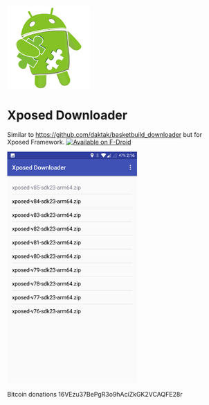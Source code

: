 ![Alt text](app/src/main/res/mipmap-xxxhdpi/ic_launcher.png?raw=true "Xposed Downloader")
# Xposed Downloader

Similar to https://github.com/daktak/basketbuild_downloader but for Xposed Framework.
<a href="https://f-droid.org/repository/browse/?fdid=org.xposeddownloader"><img
      alt="Available on F-Droid" height="45" src="https://raw.githubusercontent.com/daktak/androidpn-client/master/screenshots/fdroid.png" /></a>



![Alt text](screenshots/ss.png?raw=true "Xposed Downloader")

Bitcoin donations 16VEzu37BePgR3o9hAciZkGK2VCAQFE28r

